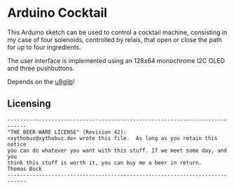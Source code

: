 # Arduino Cocktail

This Arduino sketch can be used to control a cocktail machine, consisting in my case of four solenoids, controlled by relais, that open or close the path for up to four ingredients.

The user interface is implemented using an 128x64 monochrome I2C OLED and three pushbuttons.

Depends on the [u8glib](https://github.com/olikraus/u8glib)!

## Licensing

    ----------------------------------------------------------------------------
    "THE BEER-WARE LICENSE" (Revision 42):
    <xythobuz@xythobuz.de> wrote this file.  As long as you retain this notice
    you can do whatever you want with this stuff. If we meet some day, and you
    think this stuff is worth it, you can buy me a beer in return.   Thomas Buck
    ----------------------------------------------------------------------------

